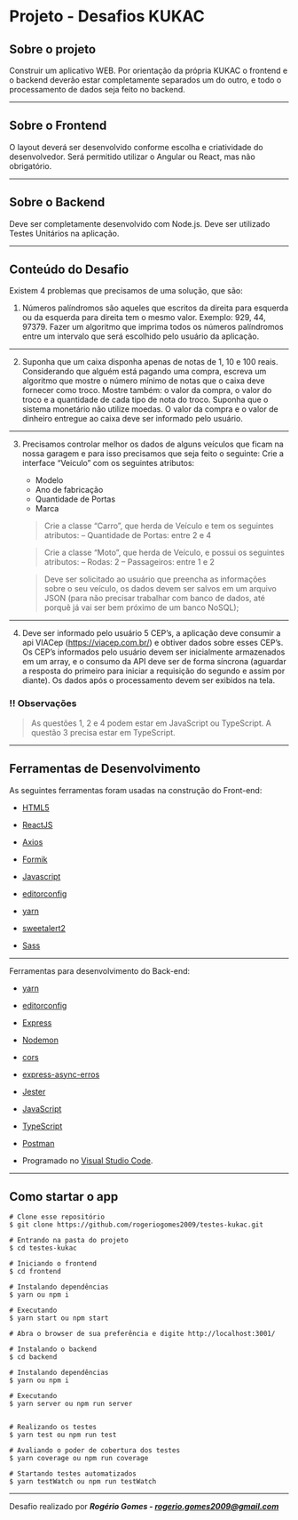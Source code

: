 # Projeto - Desafios KUKAC

## Sobre o projeto

Construir um aplicativo WEB. Por orientação da própria KUKAC o frontend e o backend deverão estar completamente separados um do outro, e todo o processamento de dados seja feito no backend.

_________

## Sobre o Frontend

O layout deverá ser desenvolvido conforme escolha e criatividade do desenvolvedor. 
Será permitido utilizar o Angular ou React, mas não obrigatório.

_________

## Sobre o Backend

Deve ser completamente desenvolvido com Node.js.
Deve ser utilizado Testes Unitários na aplicação.

_________

## Conteúdo do Desafio

Existem 4 problemas que precisamos de uma solução, que são:

1. Números palíndromos são aqueles que escritos da direita para esquerda ou da esquerda para direita tem o mesmo valor. Exemplo: 929, 44, 97379.  Fazer um algoritmo que imprima todos os números palíndromos entre um intervalo que será escolhido pelo usuário da aplicação.
_________
2. Suponha que um caixa disponha apenas de notas de 1, 10 e 100 reais. Considerando que alguém está pagando uma compra, escreva um algoritmo que mostre o número mínimo de notas que o caixa deve fornecer como troco.
Mostre também: o valor da compra, o valor do troco e a quantidade de cada tipo de nota do troco. Suponha que o sistema monetário não utilize moedas.
O valor da compra e o valor de dinheiro entregue ao caixa deve ser informado pelo usuário.
_________
3. Precisamos controlar melhor os dados de alguns veículos que ficam na nossa garagem e para isso precisamos que seja feito o seguinte:
  Crie a interface “Veiculo” com os seguintes atributos:
   - Modelo
   - Ano de fabricação
   - Quantidade de Portas
   - Marca

    > Crie a classe “Carro”, que herda de Veículo e tem os seguintes atributos:
    – Quantidade de Portas: entre 2 e 4

    > Crie a classe “Moto”, que herda de Veículo, e possui os seguintes atributos:
    – Rodas: 2
    – Passageiros: entre 1 e 2

    > Deve ser solicitado ao usuário que preencha as informações sobre o seu veículo, os dados devem ser salvos em um arquivo JSON (para não precisar trabalhar com banco de dados, até porquê já vai ser bem próximo de um banco NoSQL);
_________
4. Deve ser informado pelo usuário 5 CEP’s, a aplicação deve consumir a api VIACep (https://viacep.com.br/) e obtiver dados sobre esses CEP’s. 
Os CEP’s informados pelo usuário devem ser inicialmente armazenados em um array, e o consumo da API deve ser de forma síncrona (aguardar a resposta do primeiro para iniciar a requisição do segundo e assim por diante).
Os dados após o processamento devem ser exibidos na tela.

### ‼ Observações

>As questões 1, 2 e 4 podem estar em JavaScript ou TypeScript. A questão 3 precisa estar em TypeScript.

_________

## Ferramentas de Desenvolvimento

As seguintes ferramentas foram usadas na construção do Front-end:

 - [HTML5]
 - [ReactJS]
 - [Axios]

 - [Formik]
 - [Javascript]
 - [editorconfig]
 
 - [yarn]
 - [sweetalert2]
 - [Sass]

_________

Ferramentas para desenvolvimento do Back-end:
 
- [yarn]
- [editorconfig]

- [Express]
- [Nodemon]
- [cors]
- [express-async-erros]
- [Jester]
- [JavaScript]
- [TypeScript]

- [Postman]


- Programado no [Visual Studio Code].

_________

## Como startar o app

    # Clone esse repositório
    $ git clone https://github.com/rogeriogomes2009/testes-kukac.git
    
    # Entrando na pasta do projeto
    $ cd testes-kukac
    
    # Iniciando o frontend
    $ cd frontend
    
    # Instalando dependências
    $ yarn ou npm i 
    
    # Executando
    $ yarn start ou npm start
    
    # Abra o browser de sua preferência e digite http://localhost:3001/
    
    # Instalando o backend
    $ cd backend
    
    # Instalando dependências
    $ yarn ou npm i 
    
    # Executando
    $ yarn server ou npm run server
    
    
    # Realizando os testes
    $ yarn test ou npm run test
    
    # Avaliando o poder de cobertura dos testes
    $ yarn coverage ou npm run coverage
    
    # Startando testes automatizados
    $ yarn testWatch ou npm run testWatch
    
_________


Desafio realizado por ***Rogério Gomes - rogerio.gomes2009@gmail.com***


[Axios]: https://axios-http.com/docs/intro
[cors]: https://www.npmjs.com/package/cors
[editorconfig]: https://editorconfig.org/
[Express]: https://expressjs.com/
[express-async-erros]: https://www.npmjs.com/package/express-async-errors
[formik]: https://formik.org/
[HTML5]: https://developer.mozilla.org/en-US/docs/Web/Guide/HTML/HTML5
[JavaScript]: https://www.javascript.com/  
[Jester]: https://jestjs.io/
[Nodemon]: https://www.npmjs.com/package/nodemon
[Postman]: https://www.postman.com/
[ReactJS]: https://reactjs.org/
[Sass]: https://sass-lang.com/ 
[sweetalert2]: https://sweetalert2.github.io/
[TypeScript]: https://www.typescriptlang.org/
[yarn]: https://yarnpkg.com/

[Visual Studio Code]: https://code.visualstudio.com/ 
